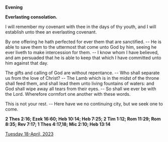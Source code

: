 **Evening**

**Everlasting consolation.**
 
I will remember my covenant with thee in the days of thy youth, and I will establish unto thee an everlasting covenant.
 
By one offering he hath perfected for ever them that are sanctified. -- He is able to save them to the uttermost that come unto God by him, seeing he ever liveth to make intercession for them. -- I know whom I have believed, and am persuaded that he is able to keep that which I have committed unto him against that day.
 
The gifts and calling of God are without repentance. -- Who shall separate us from the love of Christ? -- The Lamb which is in the midst of the throne shall feed them, and shall lead them unto living fountains of waters: and God shall wipe away all tears from their eyes. -- So shall we ever be with the Lord. Wherefore cormfort one another with these words.
 
This is not your rest. -- Here have we no continuing city, but we seek one to come.  

**2 Thes 2:16; Ezek 16:60; Heb 10:14; Heb 7:25; 2 Tim 1:12; Rom 11:29; Rom 8:35; Rev 7:17; 1 Thes 4:17,18; Mic 2:10; Heb 13:14**

[Tuesday 18-April, 2023](https://t.me/daily_light)
